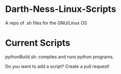 # Darth-Ness-Linux-Scripts
A repo of .sh files for the GNU/Linux OS

# Current Scripts
pythonBuild.sh: compiles and runs python programs.

Do you want to add a script? Create a pull request!

